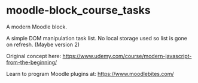# moodle-block_course_tasks

A modern Moodle block.

A simple DOM manipulation task list.
No local storage used so list is gone on refresh.
(Maybe version 2)

Original concept here: https://www.udemy.com/course/modern-javascript-from-the-beginning/

Learn to program Moodle plugins at: https://www.moodlebites.com/
